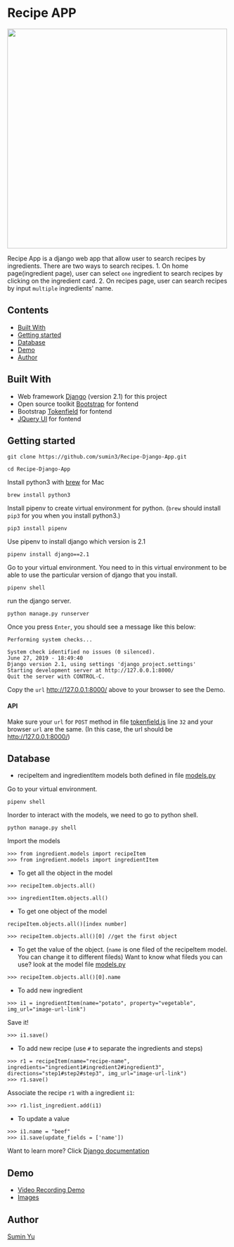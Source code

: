 # Recipe APP

<img  width="500" src="https://i.imgur.com/OMgebh0.png">

Recipe App is a django web app that allow user to search recipes by ingredients. There are two ways to search recipes. 1. On home page(ingredient page), user can select `one` ingredient to search recipes by clicking on the ingredient card. 2. On recipes page, user can search recipes by input `multiple` ingredients' name.  

## Contents
* [Built With](https://github.com/sumin3/Recipe-Django-App#Built-With)
* [Getting started](https://github.com/sumin3/Recipe-Django-App#Getting-started)
* [Database](https://github.com/sumin3/Recipe-Django-App#Database)
* [Demo](https://github.com/sumin3/Recipe-Django-App#Demo)
* [Author](https://github.com/sumin3/Recipe-Django-App#Author)

## Built With
- Web framework [Django](https://www.djangoproject.com/) (version 2.1) for this project
- Open source toolkit [Bootstrap](https://getbootstrap.com/) for fontend 
- Bootstrap [Tokenfield](http://sliptree.github.io/bootstrap-tokenfield/) for fontend 
- [JQuery UI](https://jqueryui.com/) for fontend 

## Getting started
```
git clone https://github.com/sumin3/Recipe-Django-App.git
```
```
cd Recipe-Django-App
```
Install python3 with [brew](https://brew.sh/) for Mac
```
brew install python3
```
Install pipenv to create virtual environment for python. (`brew` should install `pip3` for you when you install python3.)
```
pip3 install pipenv
```
Use pipenv to install django which version is 2.1
```
pipenv install django==2.1
```
Go to your virtual environment. You need to in this virtual environment to be able to use the particular version of django that you install. 
```
pipenv shell
```
run the django server. 
```
python manage.py runserver
```
Once you press `Enter`, you should see a message like this below:
```
Performing system checks...

System check identified no issues (0 silenced).
June 27, 2019 - 18:49:40
Django version 2.1, using settings 'django_project.settings'
Starting development server at http://127.0.0.1:8000/
Quit the server with CONTROL-C.
```
Copy the `url` http://127.0.0.1:8000/ above to your browser to see the Demo.

#### API
Make sure your `url` for `POST` method in file [tokenfield.js](https://github.com/sumin3/Recipe-Django-App/blob/master/static/scripts/tokenfield.js) line `32` and your browser `url` are the same. (In this case, the url should be http://127.0.0.1:8000/)

## Database
- recipeItem and ingredientItem models both defined in file [models.py](https://github.com/sumin3/Recipe-Django-App/blob/master/ingredient/models.py)


Go to your virtual environment.
```
pipenv shell
```
Inorder to interact with the models, we need to go to python shell.
```
python manage.py shell
```
Import the models 
```
>>> from ingredient.models import recipeItem
>>> from ingredient.models import ingredientItem
```
- To get all the object in the model
```
>>> recipeItem.objects.all()
```
```
>>> ingredientItem.objects.all()
```
- To get one object of the model
```
recipeItem.objects.all()[index number]

>>> recipeItem.objects.all()[0] //get the first object
```
- To get the value of the object. (`name` is one filed of the recipeItem model. You can change it to different fileds) Want to know what fileds you can use?  look at the model file [models.py](https://github.com/sumin3/Recipe-Django-App/blob/master/ingredient/models.py) 
```
>>> recipeItem.objects.all()[0].name
```
- To add new ingredient
```
>>> i1 = ingredientItem(name="potato", property="vegetable", img_url="image-url-link")
```
Save it!
```
>>> i1.save()
```
- To add new recipe (use `#` to separate the ingredients and steps)
```
>>> r1 = recipeItem(name="recipe-name", ingredients="ingredient1#ingredient2#ingredient3", directions="step1#step2#step3", img_url="image-url-link")
>>> r1.save()
```
Associate the recipe `r1` with a ingredient `i1`:
```
>>> r1.list_ingredient.add(i1)
```
- To update a value
```
>>> i1.name = "beef"
>>> i1.save(update_fields = ['name'])
```
Want to learn more? Click [Django documentation](https://docs.djangoproject.com/en/2.2/)

## Demo
- [Video Recording Demo](https://drive.google.com/file/d/17bRMjitA5LP1EotJRLqfqB2L1UgxS8sJ/view?usp=sharing)
- [Images](https://github.com/sumin3/Recipe-Django-App/tree/master/DemoImages)

## Author
[Sumin Yu](https://github.com/sumin3)